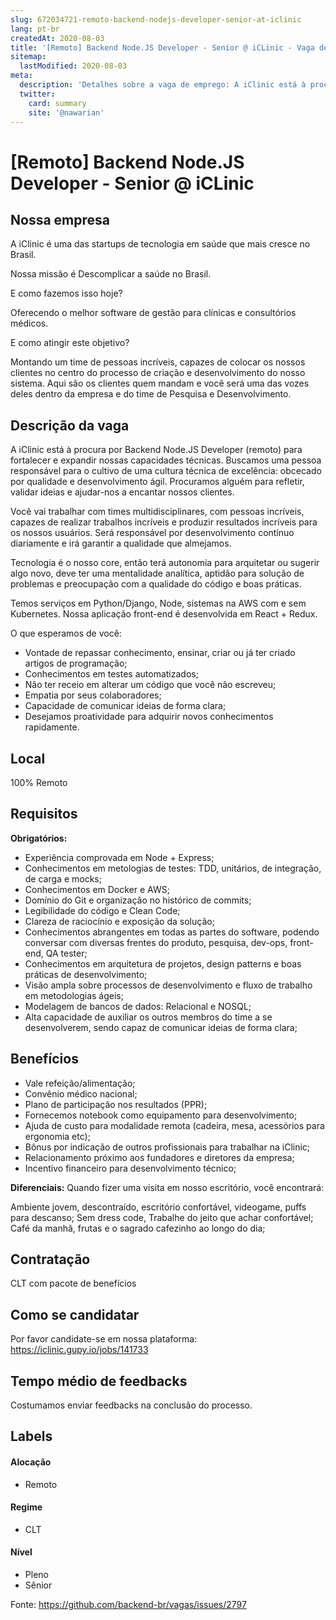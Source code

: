 ```yaml
---
slug: 672034721-remoto-backend-nodejs-developer-senior-at-iclinic
lang: pt-br
createdAt: 2020-08-03
title: '[Remoto] Backend Node.JS Developer - Senior @ iCLinic - Vaga de Emprego'
sitemap:
  lastModified: 2020-08-03
meta:
  description: 'Detalhes sobre a vaga de emprego: A iClinic está à procura por Backend Node.JS Developer (remoto) para fortalecer e expandir nossas capacidades técnicas. Buscamos uma pessoa responsável para o cultivo de uma cultura técnica de excelência: obcecado por qualidade e desenvolvimento ágil. Procuramos alguém para refletir, validar ideias e ajudar-nos a encantar nossos clientes. Você vai trabalhar com times multidisciplinares, com pessoas incríveis, capazes de realizar trabalhos incríveis e produzir resultados incríveis para os nossos usuários. Será responsável por desenvolvimento contínuo diariamente e irá garantir a qualidade que almejamos. Tecnologia é o nosso core, então terá autonomia para arquitetar ou sugerir algo novo, deve ter uma mentalidade analítica, aptidão para solução de problemas e preocupação com a qualidade do código e boas práticas. Temos serviços em Python/Django, Node, sistemas na AWS com e sem Kubernetes. Nossa aplicação front-end é desenvolvida em React + Redux. O que esperamos de você: - Vontade de repassar conhecimento, ensinar, criar ou já ter criado artigos de programação; - Conhecimentos em testes automatizados; - Não ter receio em alterar um código que você não escreveu; - Empatia por seus colaboradores; - Capacidade de comunicar ideias de forma clara; - Desejamos proatividade para adquirir novos conhecimentos rapidamente.'
  twitter:
    card: summary
    site: '@nawarian'
---
```


# [Remoto] Backend Node.JS Developer - Senior @ iCLinic

## Nossa empresa

A iClinic é uma das startups de tecnologia em saúde que mais cresce no Brasil.

Nossa missão é Descomplicar a saúde no Brasil.

E como fazemos isso hoje? 

Oferecendo o melhor software de gestão para clínicas e consultórios médicos.

E como atingir este objetivo?

Montando um time de pessoas incríveis, capazes de colocar os nossos clientes no centro do processo de criação e desenvolvimento do nosso sistema. Aqui são os clientes quem mandam e você será uma das vozes deles dentro da empresa e do time de Pesquisa e Desenvolvimento.

## Descrição da vaga

A iClinic está à procura por Backend Node.JS Developer (remoto) para fortalecer e expandir nossas capacidades técnicas. Buscamos uma pessoa responsável para o cultivo de uma cultura técnica de excelência: obcecado por qualidade e desenvolvimento ágil. Procuramos alguém para refletir, validar ideias e ajudar-nos a encantar nossos clientes.

Você vai trabalhar com times multidisciplinares, com pessoas incríveis, capazes de realizar trabalhos incríveis e produzir resultados incríveis para os nossos usuários. Será responsável por desenvolvimento contínuo diariamente e irá garantir a qualidade que almejamos.

Tecnologia é o nosso core, então terá autonomia para arquitetar ou sugerir algo novo, deve ter uma mentalidade analítica, aptidão para solução de problemas e preocupação com a qualidade do código e boas práticas.

Temos serviços em Python/Django, Node, sistemas na AWS com e sem Kubernetes. Nossa aplicação front-end é desenvolvida em React + Redux.

O que esperamos de você:

- Vontade de repassar conhecimento, ensinar, criar ou já ter criado artigos de programação;
- Conhecimentos em testes automatizados;
- Não ter receio em alterar um código que você não escreveu;
- Empatia por seus colaboradores;
- Capacidade de comunicar ideias de forma clara;
- Desejamos proatividade para adquirir novos conhecimentos rapidamente.

## Local

100% Remoto

## Requisitos

**Obrigatórios:**

- Experiência comprovada em Node + Express;
- Conhecimentos em metologias de testes: TDD, unitários, de integração, de carga e mocks;
- Conhecimentos em Docker e AWS;
- Domínio do Git e organização no histórico de commits;
- Legibilidade do código e Clean Code;
- Clareza de raciocínio e exposição da solução;
- Conhecimentos abrangentes em todas as partes do software, podendo conversar com diversas frentes do produto, pesquisa, dev-ops, front-end, QA tester;
- Conhecimentos em arquitetura de projetos, design patterns e boas práticas de desenvolvimento;
- Visão ampla sobre processos de desenvolvimento e fluxo de trabalho em metodologias ágeis;
- Modelagem de bancos de dados: Relacional e NOSQL;
- Alta capacidade de auxiliar os outros membros do time a se desenvolverem, sendo capaz de comunicar ideias de forma clara;

## Benefícios

- Vale refeição/alimentação;
- Convênio médico nacional;
- Plano de participação nos resultados (PPR);
- Fornecemos notebook como equipamento para desenvolvimento;
- Ajuda de custo para modalidade remota (cadeira, mesa, acessórios para ergonomia etc);
- Bônus por indicação de outros profissionais para trabalhar na iClinic;
- Relacionamento próximo aos fundadores e diretores da empresa;
- Incentivo financeiro para desenvolvimento técnico;

**Diferenciais:**
Quando fizer uma visita em nosso escritório, você encontrará:

Ambiente jovem, descontraído, escritório confortável, videogame, puffs para descanso;
Sem dress code,  Trabalhe do jeito que achar confortável;
Café da manhã, frutas e o sagrado cafezinho ao longo do dia;


## Contratação

CLT com pacote de benefícios

## Como se candidatar

Por favor candidate-se em nossa plataforma: https://iclinic.gupy.io/jobs/141733

## Tempo médio de feedbacks

Costumamos enviar feedbacks na conclusão do processo.

## Labels
<!-- retire os labels que não fazem sentido à vaga -->

#### Alocação
- Remoto

#### Regime
- CLT

#### Nível
- Pleno
- Sênior





Fonte: https://github.com/backend-br/vagas/issues/2797